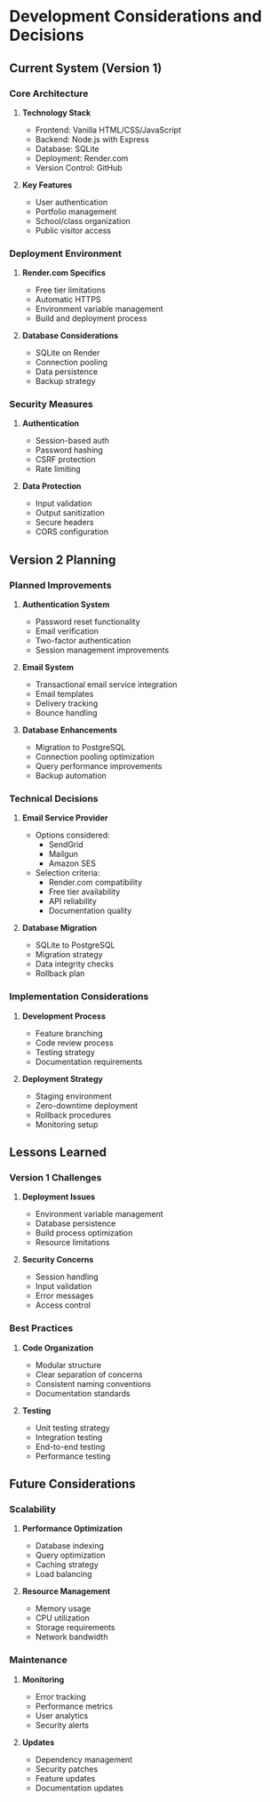 # Development Considerations and Decisions

## Current System (Version 1)

### Core Architecture
1. **Technology Stack**
   - Frontend: Vanilla HTML/CSS/JavaScript
   - Backend: Node.js with Express
   - Database: SQLite
   - Deployment: Render.com
   - Version Control: GitHub

2. **Key Features**
   - User authentication
   - Portfolio management
   - School/class organization
   - Public visitor access

### Deployment Environment
1. **Render.com Specifics**
   - Free tier limitations
   - Automatic HTTPS
   - Environment variable management
   - Build and deployment process

2. **Database Considerations**
   - SQLite on Render
   - Connection pooling
   - Data persistence
   - Backup strategy

### Security Measures
1. **Authentication**
   - Session-based auth
   - Password hashing
   - CSRF protection
   - Rate limiting

2. **Data Protection**
   - Input validation
   - Output sanitization
   - Secure headers
   - CORS configuration

## Version 2 Planning

### Planned Improvements
1. **Authentication System**
   - Password reset functionality
   - Email verification
   - Two-factor authentication
   - Session management improvements

2. **Email System**
   - Transactional email service integration
   - Email templates
   - Delivery tracking
   - Bounce handling

3. **Database Enhancements**
   - Migration to PostgreSQL
   - Connection pooling optimization
   - Query performance improvements
   - Backup automation

### Technical Decisions
1. **Email Service Provider**
   - Options considered:
     - SendGrid
     - Mailgun
     - Amazon SES
   - Selection criteria:
     - Render.com compatibility
     - Free tier availability
     - API reliability
     - Documentation quality

2. **Database Migration**
   - SQLite to PostgreSQL
   - Migration strategy
   - Data integrity checks
   - Rollback plan

### Implementation Considerations
1. **Development Process**
   - Feature branching
   - Code review process
   - Testing strategy
   - Documentation requirements

2. **Deployment Strategy**
   - Staging environment
   - Zero-downtime deployment
   - Rollback procedures
   - Monitoring setup

## Lessons Learned

### Version 1 Challenges
1. **Deployment Issues**
   - Environment variable management
   - Database persistence
   - Build process optimization
   - Resource limitations

2. **Security Concerns**
   - Session handling
   - Input validation
   - Error messages
   - Access control

### Best Practices
1. **Code Organization**
   - Modular structure
   - Clear separation of concerns
   - Consistent naming conventions
   - Documentation standards

2. **Testing**
   - Unit testing strategy
   - Integration testing
   - End-to-end testing
   - Performance testing

## Future Considerations

### Scalability
1. **Performance Optimization**
   - Database indexing
   - Query optimization
   - Caching strategy
   - Load balancing

2. **Resource Management**
   - Memory usage
   - CPU utilization
   - Storage requirements
   - Network bandwidth

### Maintenance
1. **Monitoring**
   - Error tracking
   - Performance metrics
   - User analytics
   - Security alerts

2. **Updates**
   - Dependency management
   - Security patches
   - Feature updates
   - Documentation updates 